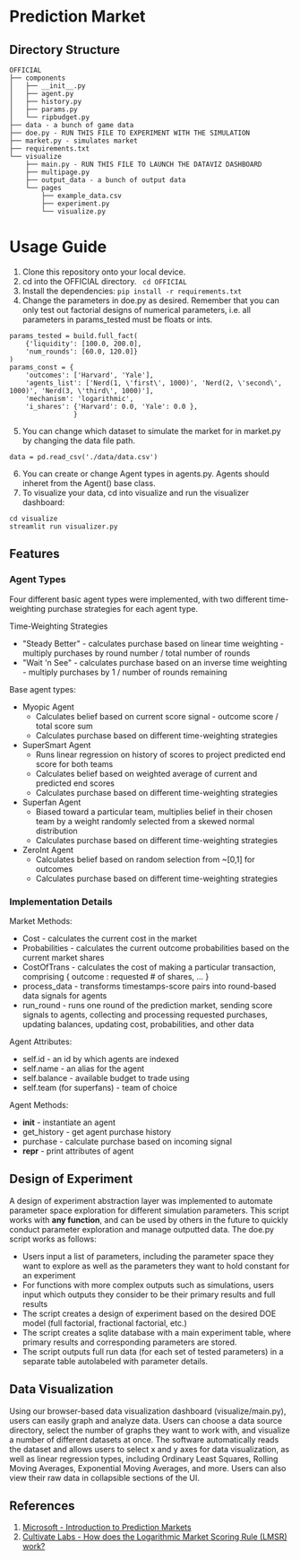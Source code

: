 # Prediction Market

## Directory Structure
```
OFFICIAL
├── components
│   ├── __init__.py
│   ├── agent.py
│   ├── history.py
│   ├── params.py
│   └── ripbudget.py
├── data - a bunch of game data
├── doe.py - RUN THIS FILE TO EXPERIMENT WITH THE SIMULATION
├── market.py - simulates market
├── requirements.txt
└── visualize
    ├── main.py - RUN THIS FILE TO LAUNCH THE DATAVIZ DASHBOARD
    ├── multipage.py
    ├── output_data - a bunch of output data
    └── pages
        ├── example_data.csv
        ├── experiment.py
        └── visualize.py
```

# Usage Guide

1. Clone this repository onto your local device.
2. cd into the OFFICIAL directory.
``` cd OFFICIAL```
3. Install the dependencies:
``` pip install -r requirements.txt ```
4. Change the parameters in doe.py as desired. Remember that you can only test out factorial designs of numerical parameters, i.e. all parameters in params_tested must be floats or ints. 
```
params_tested = build.full_fact(
    {'liquidity': [100.0, 200.0],
    'num_rounds': [60.0, 120.0]}
)
params_const = {
    'outcomes': ['Harvard', 'Yale'],
    'agents_list': ['Nerd(1, \'first\', 1000)', 'Nerd(2, \'second\', 1000)', 'Nerd(3, \'third\', 1000)'],
    'mechanism': 'logarithmic',
    'i_shares': {'Harvard': 0.0, 'Yale': 0.0 },
                }
```
5. You can change which dataset to simulate the market for in market.py by changing the data file path.
```
data = pd.read_csv('./data/data.csv')
```
6. You can create or change Agent types in agents.py. Agents should inheret from the Agent() base class.
7. To visualize your data, cd into visualize and run the visualizer dashboard:
```
cd visualize
streamlit run visualizer.py
```

## Features

### Agent Types

Four different basic agent types were implemented, with two different time-weighting purchase strategies for each agent type.

Time-Weighting Strategies
* "Steady Better" - calculates purchase based on linear time weighting - multiply purchases by round number / total number of rounds
* "Wait 'n See" - calculates purchase based on an inverse time weighting - multiply purchases by 1 / number of rounds remaining

Base agent types:
* Myopic Agent
    * Calculates belief based on current score signal - outcome score / total score sum
    * Calculates purchase based on different time-weighting strategies
* SuperSmart Agent
    * Runs linear regression on history of scores to project predicted end score for both teams
    * Calculates belief based on weighted average of current and predicted end scores
    * Calculates purchase based on different time-weighting strategies
* Superfan Agent
    * Biased toward a particular team, multiplies belief in their chosen team by a weight randomly selected from a skewed normal distribution
    * Calculates purchase based on different time-weighting strategies
* ZeroInt Agent
    * Calculates belief based on random selection from ~[0,1] for outcomes
    * Calculates purchase based on different time-weighting strategies

### Implementation Details

Market Methods:
* Cost - calculates the current cost in the market
* Probabilities - calculates the current outcome probabilities based on the current market shares
* CostOfTrans - calculates the cost of making a particular transaction, comprising { outcome : requested # of shares, ... }
* process_data - transforms timestamps-score pairs into round-based data signals for agents
* run_round - runs one round of the prediction market, sending score signals to agents, collecting and processing requested purchases, updating balances, updating cost, probabilities, and other data

Agent Attributes:
* self.id - an id by which agents are indexed
* self.name - an alias for the agent
* self.balance - available budget to trade using
* self.team (for superfans) - team of choice

Agent Methods:
* __init__ - instantiate an agent
* get_history - get agent purchase history
* purchase - calculate purchase based on incoming signal
* __repr__ - print attributes of agent

## Design of Experiment
A design of experiment abstraction layer was implemented to automate parameter space exploration for different simulation parameters. This script works with **any function**, and can be used by others in the future to quickly conduct parameter exploration and manage outputted data. The doe.py script works as follows:
* Users input a list of parameters, including the parameter space they want to explore as well as the parameters they want to hold constant for an experiment
* For functions with more complex outputs such as simulations, users input which outputs they consider to be their primary results and full results
* The script creates a design of experiment based on the desired DOE model (full factorial, fractional factorial, etc.)
* The script creates a sqlite database with a main experiment table, where primary results and corresponding parameters are stored.
* The script outputs full run data (for each set of tested parameters) in a separate table autolabeled with parameter details.

## Data Visualization
Using our browser-based data visualization dashboard (visualize/main.py), users can easily graph and analyze data. Users can choose a data source directory, select the number of graphs they want to work with, and visualize a number of different datasets at once. The software automatically reads the dataset and allows users to select x and y axes for data visualization, as well as linear regression types, including Ordinary Least Squares, Rolling Moving Averages, Exponential Moving Averages, and more. Users can also view their raw data in collapsible sections of the UI. 

## References
1. [Microsoft - Introduction to Prediction Markets](https://docs.microsoft.com/en-us/archive/msdn-magazine/2016/june/test-run-introduction-to-prediction-markets#the-four-key-prediction-market-equations)
2. [Cultivate Labs - How does the Logarithmic Market Scoring Rule (LMSR) work?](https://www.cultivatelabs.com/prediction-markets-guide/how-does-logarithmic-market-scoring-rule-lmsr-work)
